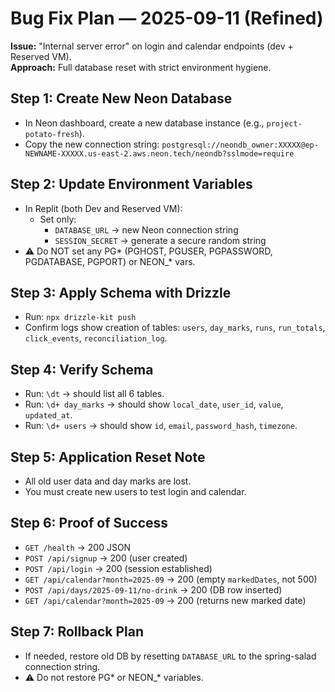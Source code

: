 # Bug Fix Plan — 2025-09-11 (Refined)

**Issue:** "Internal server error" on login and calendar endpoints (dev + Reserved VM).  
**Approach:** Full database reset with strict environment hygiene.

## Step 1: Create New Neon Database
- In Neon dashboard, create a new database instance (e.g., `project-potato-fresh`).
- Copy the new connection string:
  `postgresql://neondb_owner:XXXXX@ep-NEWNAME-XXXXX.us-east-2.aws.neon.tech/neondb?sslmode=require`

## Step 2: Update Environment Variables
- In Replit (both Dev and Reserved VM):
  - Set only:
    - `DATABASE_URL` → new Neon connection string
    - `SESSION_SECRET` → generate a secure random string
- ⚠️ Do NOT set any PG* (PGHOST, PGUSER, PGPASSWORD, PGDATABASE, PGPORT) or NEON_* vars.

## Step 3: Apply Schema with Drizzle
- Run: `npx drizzle-kit push`
- Confirm logs show creation of tables: `users`, `day_marks`, `runs`, `run_totals`, `click_events`, `reconciliation_log`.

## Step 4: Verify Schema
- Run: `\dt` → should list all 6 tables.
- Run: `\d+ day_marks` → should show `local_date`, `user_id`, `value`, `updated_at`.
- Run: `\d+ users` → should show `id`, `email`, `password_hash`, `timezone`.

## Step 5: Application Reset Note
- All old user data and day marks are lost.
- You must create new users to test login and calendar.

## Step 6: Proof of Success
- `GET /health` → 200 JSON
- `POST /api/signup` → 200 (user created)
- `POST /api/login` → 200 (session established)
- `GET /api/calendar?month=2025-09` → 200 (empty `markedDates`, not 500)
- `POST /api/days/2025-09-11/no-drink` → 200 (DB row inserted)
- `GET /api/calendar?month=2025-09` → 200 (returns new marked date)

## Step 7: Rollback Plan
- If needed, restore old DB by resetting `DATABASE_URL` to the spring-salad connection string.
- ⚠️ Do not restore PG* or NEON_* variables.